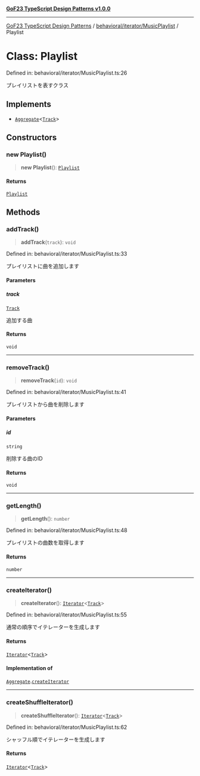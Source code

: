 [**GoF23 TypeScript Design Patterns v1.0.0**](../../../../README.md)

***

[GoF23 TypeScript Design Patterns](../../../../README.md) / [behavioral/iterator/MusicPlaylist](../README.md) / Playlist

# Class: Playlist

Defined in: behavioral/iterator/MusicPlaylist.ts:26

プレイリストを表すクラス

## Implements

- [`Aggregate`](../../Iterator/interfaces/Aggregate.md)\<[`Track`](../interfaces/Track.md)\>

## Constructors

### new Playlist()

> **new Playlist**(): [`Playlist`](Playlist.md)

#### Returns

[`Playlist`](Playlist.md)

## Methods

### addTrack()

> **addTrack**(`track`): `void`

Defined in: behavioral/iterator/MusicPlaylist.ts:33

プレイリストに曲を追加します

#### Parameters

##### track

[`Track`](../interfaces/Track.md)

追加する曲

#### Returns

`void`

***

### removeTrack()

> **removeTrack**(`id`): `void`

Defined in: behavioral/iterator/MusicPlaylist.ts:41

プレイリストから曲を削除します

#### Parameters

##### id

`string`

削除する曲のID

#### Returns

`void`

***

### getLength()

> **getLength**(): `number`

Defined in: behavioral/iterator/MusicPlaylist.ts:48

プレイリストの曲数を取得します

#### Returns

`number`

***

### createIterator()

> **createIterator**(): [`Iterator`](../../Iterator/interfaces/Iterator.md)\<[`Track`](../interfaces/Track.md)\>

Defined in: behavioral/iterator/MusicPlaylist.ts:55

通常の順序でイテレーターを生成します

#### Returns

[`Iterator`](../../Iterator/interfaces/Iterator.md)\<[`Track`](../interfaces/Track.md)\>

#### Implementation of

[`Aggregate`](../../Iterator/interfaces/Aggregate.md).[`createIterator`](../../Iterator/interfaces/Aggregate.md#createiterator)

***

### createShuffleIterator()

> **createShuffleIterator**(): [`Iterator`](../../Iterator/interfaces/Iterator.md)\<[`Track`](../interfaces/Track.md)\>

Defined in: behavioral/iterator/MusicPlaylist.ts:62

シャッフル順でイテレーターを生成します

#### Returns

[`Iterator`](../../Iterator/interfaces/Iterator.md)\<[`Track`](../interfaces/Track.md)\>
